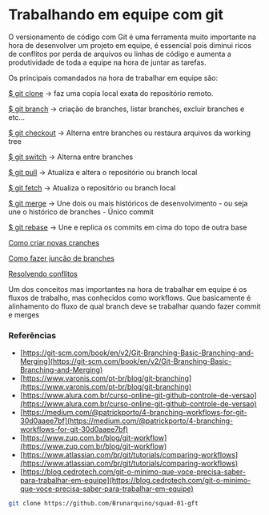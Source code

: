 # Trabalhando em equipe com git

O versionamento de código com Git é uma ferramenta muito importante na hora de desenvolver um projeto em equipe, é essencial pois diminui ricos de conflitos por perda de arquivos ou linhas de código e aumenta a produtividade de toda a equipe na hora de juntar as tarefas.

Os principais comandados na hora de trabalhar em equipe são:

[$ git clone](https://git-scm.com/docs/git-clone/pt_BR) → faz uma copia local exata do repositório remoto.

[$ git branch](https://git-scm.com/docs/git-branch/pt_BR) → criação de branches, listar branches, excluir branches e etc…

[$ git checkout](https://git-scm.com/docs/git-checkout/pt_BR) → Alterna entre branches ou restaura arquivos da working tree

[$ git switch](https://git-scm.com/docs/git-switch/pt_BR) →  Alterna entre branches 

[$ git pull](https://git-scm.com/docs/git-pull/pt_BR) → Atualiza e altera o repositório ou branch local

[$ git fetch](https://git-scm.com/docs/git-fetch/pt_BR) → Atualiza o repositório ou branch local

[$ git merge](https://git-scm.com/docs/git-merge/pt_BR) → Une dois ou mais históricos de desenvolvimento - ou seja une o histórico de branches - Único commit 

[$ git rebase](https://git-scm.com/docs/git-rebase/pt_BR) → Une e replica os commits em cima do topo de outra base

[Como criar novas cranches](Trabalhando%20em%20equipe%20com%20git%2065008029986044ff858591e5ce27643f/Como%20criar%20novas%20cranches%20742f9e77cf2f45fa8b72fd6f5d933cbb.md)

[Como fazer junção de branches](Trabalhando%20em%20equipe%20com%20git%2065008029986044ff858591e5ce27643f/Como%20fazer%20junc%CC%A7a%CC%83o%20de%20branches%2020e654b88c19418ea57839bedcb0ae76.md)

[Resolvendo conflitos](Trabalhando%20em%20equipe%20com%20git%2065008029986044ff858591e5ce27643f/Resolvendo%20conflitos%20e085f07b4f7e4bcdab044fb354310d63.md)

Um dos conceitos mas importantes na hora de trabalhar em equipe é os fluxos de trabalho, mas conhecidos como workflows. Que basicamente é alinhamento do fluxo de qual branch deve se trabalhar quando fazer commit e merges

### Referências

- [https://git-scm.com/book/en/v2/Git-Branching-Basic-Branching-and-Merging](https://git-scm.com/book/en/v2/Git-Branching-Basic-Branching-and-Merging)
- [https://www.varonis.com/pt-br/blog/git-branching](https://www.varonis.com/pt-br/blog/git-branching)
- [https://www.alura.com.br/curso-online-git-github-controle-de-versao](https://www.alura.com.br/curso-online-git-github-controle-de-versao)
- [https://medium.com/@patrickporto/4-branching-workflows-for-git-30d0aaee7bf](https://medium.com/@patrickporto/4-branching-workflows-for-git-30d0aaee7bf)
- [https://www.zup.com.br/blog/git-workflow](https://www.zup.com.br/blog/git-workflow)
- [https://www.atlassian.com/br/git/tutorials/comparing-workflows](https://www.atlassian.com/br/git/tutorials/comparing-workflows)
- [https://blog.cedrotech.com/git-o-minimo-que-voce-precisa-saber-para-trabalhar-em-equipe](https://blog.cedrotech.com/git-o-minimo-que-voce-precisa-saber-para-trabalhar-em-equipe)

```bash
git clone https://github.com/Brunarquino/squad-01-gft
```